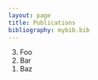 ```yaml
---
layout: page
title: Publications
bibliography: mybib.bib
---
```


<ol reversed>
  <li>Foo</li>
  <li>Bar</li>
  <li>Baz</li>
</ol>


